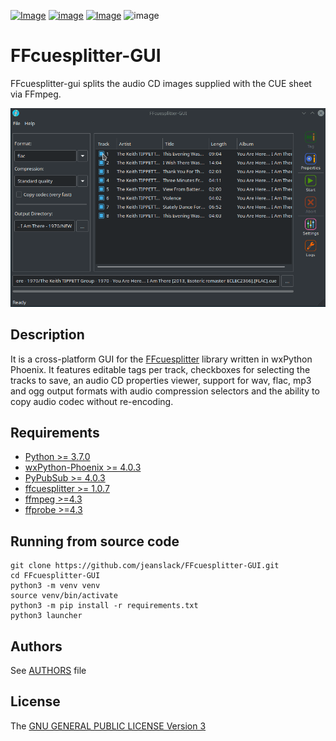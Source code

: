 [![Image](https://img.shields.io/static/v1?label=python&logo=python&message=3.7%20|%203.8|%203.9&color=blue)](https://www.python.org/downloads/)
[![image](https://img.shields.io/badge/wxpython-phoenix-green)](https://www.wxpython.org/)
[![Image](https://img.shields.io/badge/license-GPLv3-orange)](https://github.com/jeanslack/FFcuesplitter-GUI/blob/main/LICENSE)
![image](https://img.shields.io/badge/platform-linux%20|%20freebsd%20|%20macos%20|%20windows-brigthgreen) 

# FFcuesplitter-GUI 

FFcuesplitter-gui splits the audio CD images supplied with the CUE sheet via FFmpeg.

![preview](./docs/gui_preview.gif)

## Description

It is a cross-platform GUI for the [FFcuesplitter](https://github.com/jeanslack/FFcuesplitter) 
library written in wxPython Phoenix. It features editable tags per track, checkboxes 
for selecting the tracks to save, an audio CD properties viewer, support for wav, 
flac, mp3 and ogg output formats with audio compression selectors and the 
ability to copy audio codec without re-encoding.

## Requirements
- [Python >= 3.7.0](https://www.python.org/)
- [wxPython-Phoenix >= 4.0.3](https://wxpython.org/)
- [PyPubSub >= 4.0.3](https://pypi.org/project/PyPubSub/)
- [ffcuesplitter >= 1.0.7](https://pypi.org/project/ffcuesplitter/)
- [ffmpeg >=4.3](https://ffmpeg.org/)
- [ffprobe >=4.3](https://ffmpeg.org/ffprobe.html)

## Running from source code

```
git clone https://github.com/jeanslack/FFcuesplitter-GUI.git
cd FFcuesplitter-GUI
python3 -m venv venv
source venv/bin/activate
python3 -m pip install -r requirements.txt
python3 launcher
```

## Authors
See [AUTHORS](AUTHORS) file

## License
The [GNU GENERAL PUBLIC LICENSE Version 3](LICENSE)